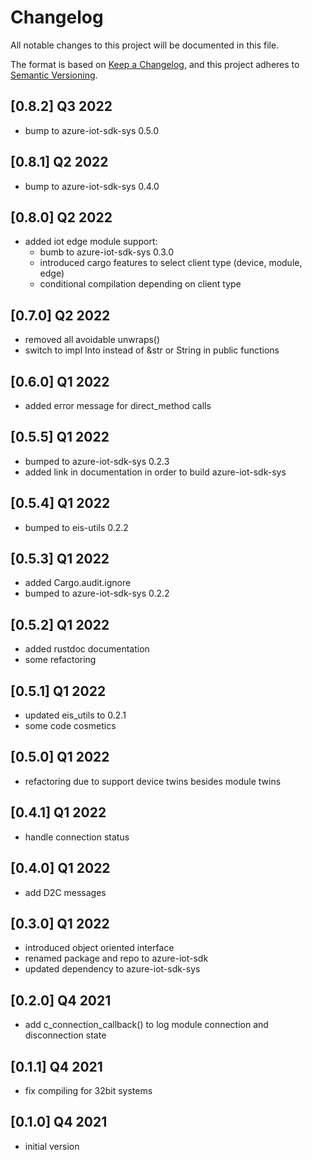 # Changelog

All notable changes to this project will be documented in this file.

The format is based on [Keep a Changelog](https://keepachangelog.com/en/1.0.0/),
and this project adheres to [Semantic Versioning](https://semver.org/spec/v2.0.0.html).

## [0.8.2] Q3 2022
 - bump to azure-iot-sdk-sys 0.5.0

## [0.8.1] Q2 2022
 - bump to azure-iot-sdk-sys 0.4.0

## [0.8.0] Q2 2022
 - added iot edge module support:
   - bumb to azure-iot-sdk-sys 0.3.0
   - introduced cargo features to select client type (device, module, edge)
   - conditional compilation depending on client type

## [0.7.0] Q2 2022
 - removed all avoidable unwraps()
 - switch to impl Into<String> instead of &str or String in public functions

## [0.6.0] Q1 2022
 - added error message for direct_method calls

## [0.5.5] Q1 2022
 - bumped to azure-iot-sdk-sys 0.2.3
 - added link in documentation in order to build azure-iot-sdk-sys

## [0.5.4] Q1 2022
 - bumped to eis-utils 0.2.2

## [0.5.3] Q1 2022
 - added Cargo.audit.ignore 
 - bumped to azure-iot-sdk-sys 0.2.2

## [0.5.2] Q1 2022
 - added rustdoc documentation
 - some refactoring

## [0.5.1] Q1 2022
 - updated eis_utils to 0.2.1
 - some code cosmetics

## [0.5.0] Q1 2022
 - refactoring due to support device twins besides module twins

## [0.4.1] Q1 2022
 - handle connection status 

## [0.4.0] Q1 2022
 - add D2C messages 

## [0.3.0] Q1 2022
 - introduced object oriented interface
 - renamed package and repo to azure-iot-sdk
 - updated dependency to azure-iot-sdk-sys

## [0.2.0] Q4 2021
 - add c_connection_callback() to log module connection and disconnection state

## [0.1.1] Q4 2021
 - fix compiling for 32bit systems

## [0.1.0] Q4 2021
 - initial version
